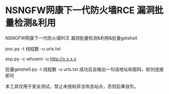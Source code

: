 # NSNGFW网康下一代防火墙RCE  漏洞批量检测&利用

NSNGFW网康下一代防火墙RCE  漏洞批量检测&利用&批量getshell
 
poc.py -t 线程数 -u urls.txt

exp.py -c whoami -u http://x.x.x.x

批量getshell.py -t 线程数 -u urls.txt
成功后会输出一句话地址和密码，蚁剑连接即可

本工具仅用于安全测试，禁止未授权非法攻击站点，否则后果自负。
